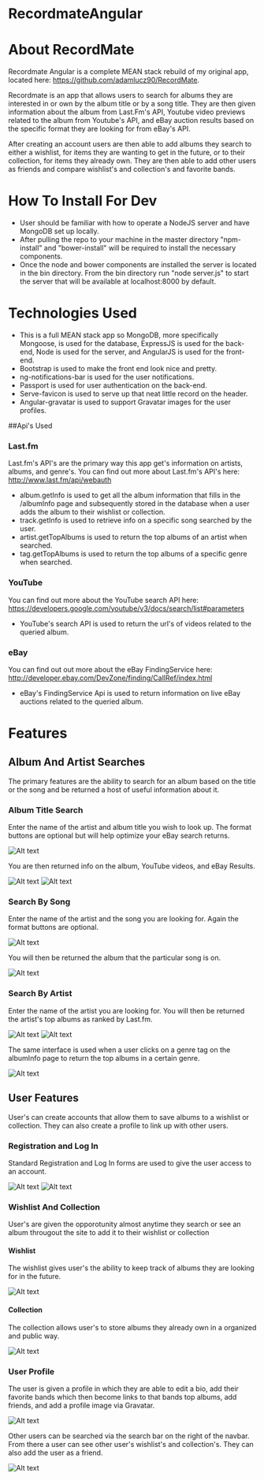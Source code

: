 # RecordmateAngular

# About RecordMate
Recordmate Angular is a complete MEAN stack rebuild of my original app, located here: https://github.com/adamlucz90/RecordMate.  

Recordmate is an app that allows users to search for albums they are interested in or own by the album title or by a song title.  They are then given information about the album from Last.Fm's API, Youtube video previews related to the album from Youtube's API, and eBay auction results based on the specific format they are looking for from eBay's API.

After creating an account users are then able to add albums they search to either a wishlist, for items they are wanting to get in the future, or to their collection, for items they already own.  They are then able to add other users as friends and compare wishlist's and collection's and favorite bands. 

# How To Install For Dev
* User should be familiar with how to operate a NodeJS server and have MongoDB set up locally.
* After pulling the repo to your machine in the master directory "npm-install" and "bower-install" will be required to install the necessary components.
* Once the node and bower components are installed the server is located in the bin directory.  From the bin directory run "node server.js" to start the server that will be available at localhost:8000 by default.

# Technologies Used
* This is a full MEAN stack app so MongoDB, more specifically Mongoose, is used for the database, ExpressJS is used for the back-end, Node is used for the server, and AngularJS is used for the front-end.
* Bootstrap is used to make the front end look nice and pretty.
* ng-notifications-bar is used for the user notifications.
* Passport is used for user authentication on the back-end.
* Serve-favicon is used to serve up that neat little record on the header.
* Angular-gravatar is used to support Gravatar images for the user profiles.

##Api's Used

### Last.fm
Last.fm's API's are the primary way this app get's information on artists, albums, and genre's.
You can find out more about Last.fm's API's here: http://www.last.fm/api/webauth
* album.getInfo is used to get all the album information that fills in the /albumInfo page and subsequently stored in the database when a user adds the album to their wishlist or collection.
* track.getInfo is used to retrieve info on a specific song searched by the user.
* artist.getTopAlbums is used to return the top albums of an artist when searched.
* tag.getTopAlbums is used to return the top albums of a specific genre when searched.

### YouTube
You can find out more about the YouTube search API here: https://developers.google.com/youtube/v3/docs/search/list#parameters
* YouTube's search API is used to return the url's of videos related to the queried album.

### eBay
You can find out out more about the eBay FindingService here: http://developer.ebay.com/DevZone/finding/CallRef/index.html
* eBay's FindingService Api is used to return information on live eBay auctions related to the queried album.

# Features

## Album And Artist Searches
The primary features are the ability to search for an album based on the title or the song and be returned a host of useful information about it.

### Album Title Search
Enter the name of the artist and album title you wish to look up.  The format buttons are optional but will help optimize your eBay search returns.

![Alt text](http://i.imgur.com/9WLHoVa.jpg "Search By Album Title")

You are then returned info on the album, YouTube videos, and eBay Results.

![Alt text](http://i.imgur.com/IRgZQGv.jpg "Search Result Page")
![Alt text](http://i.imgur.com/kg9aAWa.jpg "Search Result Page")

### Search By Song
Enter the name of the artist and the song you are looking for.  Again the format buttons are optional.

![Alt text](http://i.imgur.com/IbHRpPo.jpg "Search By Song")

You will then be returned the album that the particular song is on.

![Alt text](http://i.imgur.com/z838uFK.jpg "Search Result Page")

### Search By Artist
Enter the name of the artist you are looking for.  You will then be returned the artist's top albums as ranked by Last.fm.

![Alt text](http://i.imgur.com/vAwzdmX.jpg "Artist Search")
![Alt text](http://i.imgur.com/WKV0qyt.jpg "Search Result Page")

The same interface is used when a user clicks on a genre tag on the albumInfo page to return the top albums in a certain genre.

![Alt text](http://i.imgur.com/ivIGA9W.jpg "Search Result Page")

## User Features
User's can create accounts that allow them to save albums to a wishlist or collection.  They can also create a profile to link up with other users.

### Registration and Log In
Standard Registration and Log In forms are used to give the user access to an account.

![Alt text](http://i.imgur.com/vLLS0Fu.jpg "Registration")
![Alt text](http://i.imgur.com/XrPX2av.jpg "Log In")

### Wishlist And Collection
User's are given the opporotunity almost anytime they search or see an album througout the site to add it to their wishlist or collection

#### Wishlist
The wishlist gives user's the ability to keep track of albums they are looking for in the future.

![Alt text](http://i.imgur.com/kYTA2cy.jpg "Wishlist")

#### Collection
The collection allows user's to store albums they already own in a organized and public way.

![Alt text](http://i.imgur.com/MgMEX0P.jpg "Collection")

### User Profile
The user is given a profile in which they are able to edit a bio, add their favorite bands which then become links to that bands top albums, add friends, and add a profile image via Gravatar.

![Alt text](http://i.imgur.com/HpVgak7.jpg "User Profile")

Other users can be searched via the search bar on the right of the navbar.  From there a user can see other user's wishlist's and collection's.  They can also add the user as a friend.

![Alt text](http://i.imgur.com/EXa9WQO.jpg "Other User's Profile")
